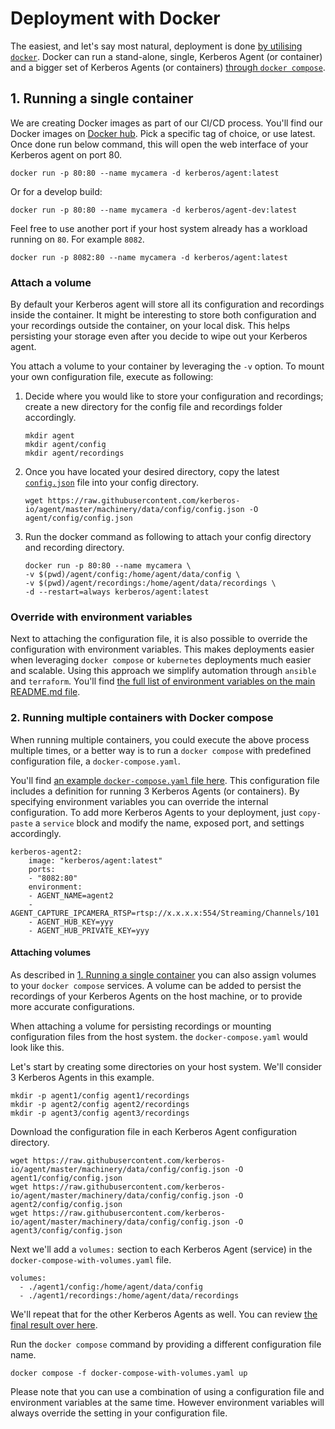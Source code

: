 # Deployment with Docker

The easiest, and let's say most natural, deployment is done [by utilising `docker`](#1-running-a-single-container). Docker can run a stand-alone, single, Kerberos Agent (or container) and a bigger set of Kerberos Agents (or containers) [through `docker compose`](#2-running-multiple-containers-with-docker-compose).

## 1. Running a single container

We are creating Docker images as part of our CI/CD process. You'll find our Docker images on [Docker hub](https://hub.docker.com/r/kerberos/agent). Pick a specific tag of choice, or use latest. Once done run below command, this will open the web interface of your Kerberos agent on port 80.

    docker run -p 80:80 --name mycamera -d kerberos/agent:latest

Or for a develop build:

    docker run -p 80:80 --name mycamera -d kerberos/agent-dev:latest

Feel free to use another port if your host system already has a workload running on `80`. For example `8082`.

    docker run -p 8082:80 --name mycamera -d kerberos/agent:latest

### Attach a volume

By default your Kerberos agent will store all its configuration and recordings inside the container. It might be interesting to store both configuration and your recordings outside the container, on your local disk. This helps persisting your storage even after you decide to wipe out your Kerberos agent.

You attach a volume to your container by leveraging the `-v` option. To mount your own configuration file, execute as following:

1.  Decide where you would like to store your configuration and recordings; create a new directory for the config file and recordings folder accordingly.

        mkdir agent
        mkdir agent/config
        mkdir agent/recordings

2.  Once you have located your desired directory, copy the latest [`config.json`](https://github.com/kerberos-io/agent/blob/master/machinery/data/config/config.json) file into your config directory.

        wget https://raw.githubusercontent.com/kerberos-io/agent/master/machinery/data/config/config.json -O agent/config/config.json

3.  Run the docker command as following to attach your config directory and recording directory.

        docker run -p 80:80 --name mycamera \
        -v $(pwd)/agent/config:/home/agent/data/config \
        -v $(pwd)/agent/recordings:/home/agent/data/recordings \
        -d --restart=always kerberos/agent:latest

### Override with environment variables

Next to attaching the configuration file, it is also possible to override the configuration with environment variables. This makes deployments easier when leveraging `docker compose` or `kubernetes` deployments much easier and scalable. Using this approach we simplify automation through `ansible` and `terraform`. You'll find [the full list of environment variables on the main README.md file](https://github.com/kerberos-io/agent#override-with-environment-variables).

### 2. Running multiple containers with Docker compose

When running multiple containers, you could execute the above process multiple times, or a better way is to run a `docker compose` with predefined configuration file, a `docker-compose.yaml`.

You'll find [an example `docker-compose.yaml` file here](https://github.com/kerberos-io/agent/blob/master/deployments/docker/docker-compose.yaml). This configuration file includes a definition for running 3 Kerberos Agents (or containers). By specifying environment variables you can override the internal configuration. To add more Kerberos Agents to your deployment, just `copy-paste` a `service` block and modify the name, exposed port, and settings accordingly.

    kerberos-agent2:
        image: "kerberos/agent:latest"
        ports:
        - "8082:80"
        environment:
        - AGENT_NAME=agent2
        - AGENT_CAPTURE_IPCAMERA_RTSP=rtsp://x.x.x.x:554/Streaming/Channels/101
        - AGENT_HUB_KEY=yyy
        - AGENT_HUB_PRIVATE_KEY=yyy

#### Attaching volumes

As described in [1. Running a single container](#1-running-a-single-container) you can also assign volumes to your `docker compose` services. A volume can be added to persist the recordings of your Kerberos Agents on the host machine, or to provide more accurate configurations.

When attaching a volume for persisting recordings or mounting configuration files from the host system. the `docker-compose.yaml` would look like this.

Let's start by creating some directories on your host system. We'll consider 3 Kerberos Agents in this example.

    mkdir -p agent1/config agent1/recordings
    mkdir -p agent2/config agent2/recordings
    mkdir -p agent3/config agent3/recordings

Download the configuration file in each Kerberos Agent configuration directory.

    wget https://raw.githubusercontent.com/kerberos-io/agent/master/machinery/data/config/config.json -O agent1/config/config.json
    wget https://raw.githubusercontent.com/kerberos-io/agent/master/machinery/data/config/config.json -O agent2/config/config.json
    wget https://raw.githubusercontent.com/kerberos-io/agent/master/machinery/data/config/config.json -O agent3/config/config.json

Next we'll add a `volumes:` section to each Kerberos Agent (service) in the `docker-compose-with-volumes.yaml` file.

    volumes:
      - ./agent1/config:/home/agent/data/config
      - ./agent1/recordings:/home/agent/data/recordings

We'll repeat that for the other Kerberos Agents as well. You can review [the final result over here](https://github.com/kerberos-io/agent/blob/master/deployments/docker/docker-compose-with-volumes.yaml).

Run the `docker compose` command by providing a different configuration file name.

    docker compose -f docker-compose-with-volumes.yaml up

Please note that you can use a combination of using a configuration file and environment variables at the same time. However environment variables will always override the setting in your configuration file.
